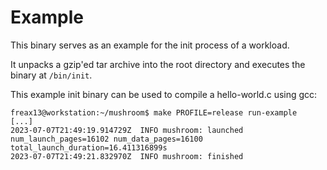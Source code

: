 # Example

This binary serves as an example for the init process of a workload.

It unpacks a gzip'ed tar archive into the root directory and executes the binary at `/bin/init`. 

This example init binary can be used to compile a hello-world.c using gcc:
```shell
freax13@workstation:~/mushroom$ make PROFILE=release run-example
[...]
2023-07-07T21:49:19.914729Z  INFO mushroom: launched num_launch_pages=16102 num_data_pages=16100 total_launch_duration=16.411316899s
2023-07-07T21:49:21.832970Z  INFO mushroom: finished
```
